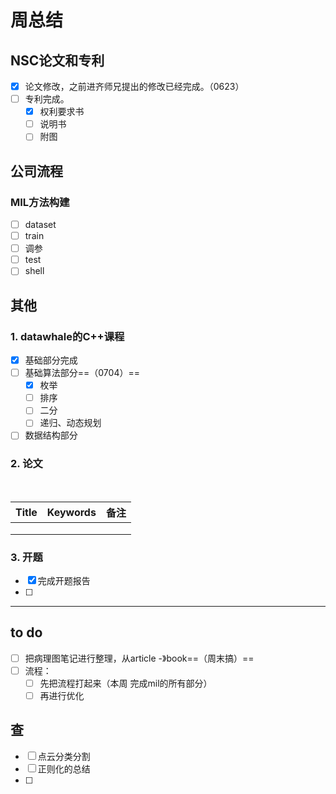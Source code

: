 # 周总结

## NSC论文和专利

- [x] 论文修改，之前进齐师兄提出的修改已经完成。（0623）
- [ ] 专利完成。
  - [x] 权利要求书
  - [ ] 说明书
  - [ ] 附图

## 公司流程

### MIL方法构建

- [ ] dataset
- [ ] train
- [ ] 调参
- [ ] test
- [ ] shell

## 其他

### 1. datawhale的C++课程

- [x] 基础部分完成
- [ ] 基础算法部分==（0704）==
  - [x] 枚举
  - [ ] 排序
  - [ ] 二分
  - [ ] 递归、动态规划

- [ ] 数据结构部分

### 2. 论文

​	

| Title | Keywords | 备注 |
| ----- | -------- | ---- |
|       |          |      |
|       |          |      |
|       |          |      |

### 3. 开题

- [x] 完成开题报告
- [ ] 

---

## to do

- [ ] 把病理图笔记进行整理，从article -》book==（周末搞）==
- [ ] 流程：
  - [ ] 先把流程打起来（本周 完成mil的所有部分）
  - [ ] 再进行优化

## 查

- [ ] 点云分类分割
- [ ] 正则化的总结
- [ ] 